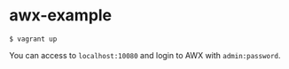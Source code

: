 # awx-example

```console
$ vagrant up
```

You can access to `localhost:10080` and login to AWX with `admin:password`.
